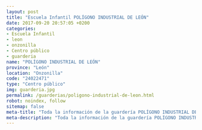 ```yaml
---
layout: post
title: "Escuela Infantil POLÍGONO INDUSTRIAL DE LEÓN"
date: 2017-09-20 20:57:05 +0200
categories:
- Escuela Infantil
- leon
- onzonilla
- Centro público
- guarderia
name: "POLÍGONO INDUSTRIAL DE LEÓN"
province: "León"
location: "Onzonilla"
code: "24022471"
type: "Centro público"
img: guarderia.jpg
permalink: /guarderias/poligono-industrial-de-leon.html
robot: noindex, follow
sitemap: false
meta-title: "Toda la información de la guardería POLÍGONO INDUSTRIAL DE LEÓN"
meta-description: "Toda la información de la guardería POLÍGONO INDUSTRIAL DE LEÓN"
---
```

